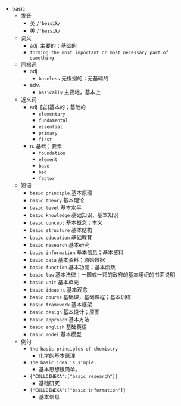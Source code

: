- basic
  - 发音
    - 英 `/'beɪsɪk/`
    - 美 `/'beɪsɪk/`
  - 词义
    - adj. 主要的；基础的
    - `forming the most important or most necessary part of something`
  - 同根词
    - adj.
      - `baseless` 无根据的；无基础的
    - adv.
      - `basically` 主要地，基本上
  - 近义词
    - adj. [岩]基本的；基础的
      - `elementary`
      - `fundamental`
      - `essential`
      - `primary`
      - `first`
    - n. 基础；要素
      - `foundation`
      - `element`
      - `base`
      - `bed`
      - `factor`
  - 短语
    - `basic principle` 基本原理 
    - `basic theory` 基本理论 
    - `basic level` 基本水平 
    - `basic knowledge` 基础知识，基本知识 
    - `basic concept` 基本概念；本义 
    - `basic structure` 基本结构 
    - `basic education` 基础教育 
    - `basic research` 基本研究 
    - `basic information` 基本信息；基本资料 
    - `basic data` 基本资料；原始数据 
    - `basic function` 基本功能；基本函数 
    - `basic law` 基本法律；一国或一邦的政府的基本组织的书面说明 
    - `basic unit` 基本单元 
    - `basic ideas` n. 基本观念 
    - `basic course` 基础课，基础课程；基本训练 
    - `basic framework` 基本框架 
    - `basic design` 基本设计；原图 
    - `basic approach` 基本方法 
    - `basic english` 基础英语 
    - `basic model` 基本模型 
  - 例句
    - `the basic principles of chemistry`
      - 化学的基本原理
    - `The basic idea is simple.`
      - 基本思想很简单。
    - `{"COLLOINEXA":["basic research"]}`
      - 基础研究
    - `{"COLLOINEXA":["basic information"]}`
      - 基本信息

